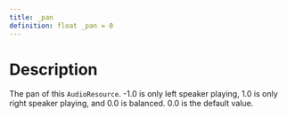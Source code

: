 ```yaml
---
title: _pan
definition: float _pan = 0
---
```



# Description
The pan of this `AudioResource`. -1.0 is only left speaker playing, 1.0 is only right speaker playing, and 0.0 is balanced. 0.0 is the default value.
